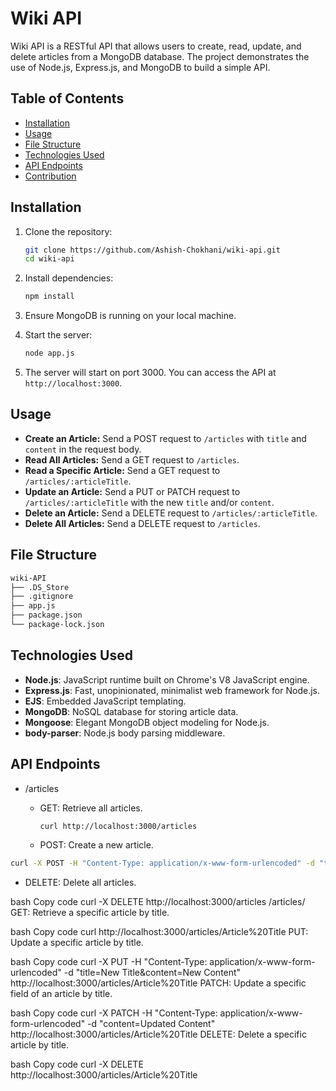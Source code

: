 # Wiki API

Wiki API is a RESTful API that allows users to create, read, update, and delete articles from a MongoDB database. The project demonstrates the use of Node.js, Express.js, and MongoDB to build a simple API.

## Table of Contents

- [Installation](#installation)
- [Usage](#usage)
- [File Structure](#file-structure)
- [Technologies Used](#technologies-used)
- [API Endpoints](#api-endpoints)
- [Contribution](#contribution)

## Installation

1. Clone the repository:
    ```bash
    git clone https://github.com/Ashish-Chokhani/wiki-api.git
    cd wiki-api
    ```

2. Install dependencies:
    ```bash
    npm install
    ```

3. Ensure MongoDB is running on your local machine.

4. Start the server:
    ```bash
    node app.js
    ```

5. The server will start on port 3000. You can access the API at `http://localhost:3000`.

## Usage

- **Create an Article:** Send a POST request to `/articles` with `title` and `content` in the request body.
- **Read All Articles:** Send a GET request to `/articles`.
- **Read a Specific Article:** Send a GET request to `/articles/:articleTitle`.
- **Update an Article:** Send a PUT or PATCH request to `/articles/:articleTitle` with the new `title` and/or `content`.
- **Delete an Article:** Send a DELETE request to `/articles/:articleTitle`.
- **Delete All Articles:** Send a DELETE request to `/articles`.

## File Structure

```bash
wiki-API
├── .DS_Store
├── .gitignore
├── app.js
├── package.json
└── package-lock.json
```

## Technologies Used
- **Node.js**: JavaScript runtime built on Chrome's V8 JavaScript engine.
- **Express.js**: Fast, unopinionated, minimalist web framework for Node.js.
- **EJS**: Embedded JavaScript templating.
- **MongoDB**: NoSQL database for storing article data.
- **Mongoose**: Elegant MongoDB object modeling for Node.js.
- **body-parser**: Node.js body parsing middleware.

## API Endpoints
- /articles
  - GET: Retrieve all articles.

    ``` bash
    curl http://localhost:3000/articles
    ```

  - POST: Create a new article.

```bash
curl -X POST -H "Content-Type: application/x-www-form-urlencoded" -d "title=Article Title&content=Article Content" http://localhost:3000/articles
```

   - DELETE: Delete all articles.

bash
Copy code
curl -X DELETE http://localhost:3000/articles
/articles/
GET: Retrieve a specific article by title.

bash
Copy code
curl http://localhost:3000/articles/Article%20Title
PUT: Update a specific article by title.

bash
Copy code
curl -X PUT -H "Content-Type: application/x-www-form-urlencoded" -d "title=New Title&content=New Content" http://localhost:3000/articles/Article%20Title
PATCH: Update a specific field of an article by title.

bash
Copy code
curl -X PATCH -H "Content-Type: application/x-www-form-urlencoded" -d "content=Updated Content" http://localhost:3000/articles/Article%20Title
DELETE: Delete a specific article by title.

bash
Copy code
curl -X DELETE http://localhost:3000/articles/Article%20Title
